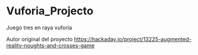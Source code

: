 # Vuforia_Projecto
Juego tres en raya vuforia

Autor original del proyecto
https://hackaday.io/project/13225-augmented-reality-noughts-and-crosses-game
